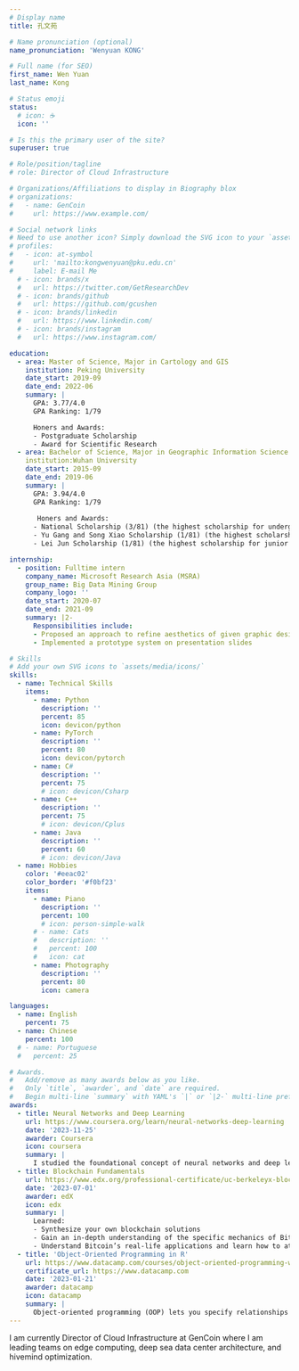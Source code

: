```yaml
---
# Display name
title: 孔文苑

# Name pronunciation (optional)
name_pronunciation: 'Wenyuan KONG'

# Full name (for SEO)
first_name: Wen Yuan 
last_name: Kong

# Status emoji
status:
  # icon: ☕️
  icon: ''

# Is this the primary user of the site?
superuser: true

# Role/position/tagline
# role: Director of Cloud Infrastructure

# Organizations/Affiliations to display in Biography blox
# organizations:
#   - name: GenCoin
#     url: https://www.example.com/

# Social network links
# Need to use another icon? Simply download the SVG icon to your `assets/media/icons/` folder.
# profiles:
#   - icon: at-symbol
#     url: 'mailto:kongwenyuan@pku.edu.cn'
#     label: E-mail Me
  # - icon: brands/x
  #   url: https://twitter.com/GetResearchDev
  # - icon: brands/github
  #   url: https://github.com/gcushen
  # - icon: brands/linkedin
  #   url: https://www.linkedin.com/
  # - icon: brands/instagram
  #   url: https://www.instagram.com/

education:
  - area: Master of Science, Major in Cartology and GIS
    institution: Peking University
    date_start: 2019-09
    date_end: 2022-06
    summary: |
      GPA: 3.77/4.0
      GPA Ranking: 1/79

      Honers and Awards:
      - Postgraduate Scholarship
      - Award for Scientific Research
  - area: Bachelor of Science, Major in Geographic Information Science
    institution:Wuhan University
    date_start: 2015-09
    date_end: 2019-06
    summary: |
      GPA: 3.94/4.0
      GPA Ranking: 1/79
      
       Honers and Awards:
      - National Scholarship (3/81) (the highest scholarship for undergraduate student)
      - Yu Gang and Song Xiao Scholarship (1/81) (the highest scholarship for sophomore GISers)
      - Lei Jun Scholarship (1/81) (the highest scholarship for junior GISers)

internship:
  - position: Fulltime intern
    company_name: Microsoft Research Asia (MSRA)
    group_name: Big Data Mining Group
    company_logo: ''
    date_start: 2020-07
    date_end: 2021-09
    summary: |2-
      Responsibilities include:
      - Proposed an approach to refine aesthetics of given graphic designs
      - Implemented a prototype system on presentation slides

# Skills
# Add your own SVG icons to `assets/media/icons/`
skills:
  - name: Technical Skills
    items:
      - name: Python
        description: ''
        percent: 85
        icon: devicon/python
      - name: PyTorch
        description: ''
        percent: 80
        icon: devicon/pytorch
      - name: C# 
        description: ''
        percent: 75
        # icon: devicon/Csharp
      - name: C++ 
        description: ''
        percent: 75
        # icon: devicon/Cplus
      - name: Java
        description: ''
        percent: 60
        # icon: devicon/Java
  - name: Hobbies
    color: '#eeac02'
    color_border: '#f0bf23'
    items:
      - name: Piano
        description: ''
        percent: 100
        # icon: person-simple-walk
      # - name: Cats
      #   description: ''
      #   percent: 100
      #   icon: cat
      - name: Photography
        description: ''
        percent: 80
        icon: camera

languages:
  - name: English
    percent: 75
  - name: Chinese
    percent: 100
  # - name: Portuguese
  #   percent: 25

# Awards.
#   Add/remove as many awards below as you like.
#   Only `title`, `awarder`, and `date` are required.
#   Begin multi-line `summary` with YAML's `|` or `|2-` multi-line prefix and indent 2 spaces below.
awards:
  - title: Neural Networks and Deep Learning
    url: https://www.coursera.org/learn/neural-networks-deep-learning
    date: '2023-11-25'
    awarder: Coursera
    icon: coursera
    summary: |
      I studied the foundational concept of neural networks and deep learning. By the end, I was familiar with the significant technological trends driving the rise of deep learning; build, train, and apply fully connected deep neural networks; implement efficient (vectorized) neural networks; identify key parameters in a neural network’s architecture; and apply deep learning to your own applications.
  - title: Blockchain Fundamentals
    url: https://www.edx.org/professional-certificate/uc-berkeleyx-blockchain-fundamentals
    date: '2023-07-01'
    awarder: edX
    icon: edx
    summary: |
      Learned:
      - Synthesize your own blockchain solutions
      - Gain an in-depth understanding of the specific mechanics of Bitcoin
      - Understand Bitcoin’s real-life applications and learn how to attack and destroy Bitcoin, Ethereum, smart contracts and Dapps, and alternatives to Bitcoin’s Proof-of-Work consensus algorithm
  - title: 'Object-Oriented Programming in R'
    url: https://www.datacamp.com/courses/object-oriented-programming-with-s3-and-r6-in-r
    certificate_url: https://www.datacamp.com
    date: '2023-01-21'
    awarder: datacamp
    icon: datacamp
    summary: |
      Object-oriented programming (OOP) lets you specify relationships between functions and the objects that they can act on, helping you manage complexity in your code. This is an intermediate level course, providing an introduction to OOP, using the S3 and R6 systems. S3 is a great day-to-day R programming tool that simplifies some of the functions that you write. R6 is especially useful for industry-specific analyses, working with web APIs, and building GUIs.
---
```


I am currently Director of Cloud Infrastructure at GenCoin where I am leading teams on edge computing, deep sea data center architecture, and hivemind optimization.
